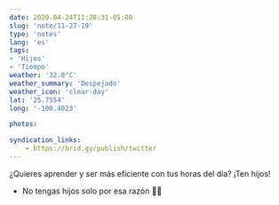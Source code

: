 ```yaml
---
date: 2020-04-24T11:28:31-05:00
slug: 'note/11-27-19'
type: 'notes'
lang: 'es'
tags:
- 'Hijos'
- 'Tiempo'
weather: '32.8°C'
weather_summary: 'Despejado'
weather_icon: 'clear-day'
lat: '25.7554'
long: '-100.4023'

photos:

syndication_links:
    - https://brid.gy/publish/twitter
---
```

¿Quieres aprender y ser más eficiente con tus horas del día? ¡Ten hijos!

* No tengas hijos solo por esa razón 🙏🏼

  